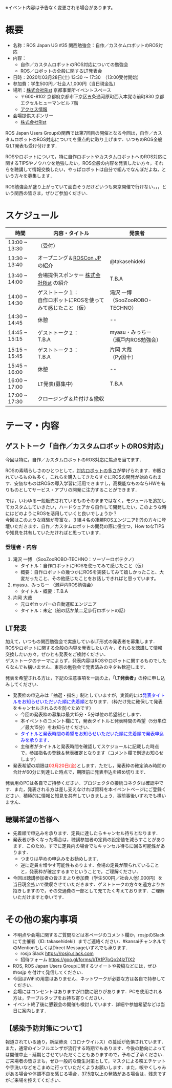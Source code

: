 ※イベント内容は予告なく変更される場合があります。

# 概要

- 名称：ROS Japan UG #35 関西勉強会：自作／カスタムロボットのROS対応
- 内容：
    - 自作／カスタムロボットのROS対応についての勉強会
    - ROS／ロボットの全般に関するLT発表会
- 日時：2020年03月28日(土) 13:30 〜 17:30　（13:00受付開始）
- 参加費：学生500円／社会人1,000円（当日現金払）
- 場所：[株式会社Rist](https://www.rist.co.jp/) 京都事業所イベントスペース
    - 〒600-8102 京都府京都市下京区五条通河原町西入本覚寺前町830 京都エクセルヒューマンビル 7階
    - [アクセス情報](https://goo.gl/maps/WTLNQQEx1ACqLXJF7)
- 会場提供スポンサー
    - [株式会社Rist](https://www.rist.co.jp/)

ROS Japan Users Groupの関西では第7回目の開催となる今回は，自作／カスタムロボットのROS対応についてを重点的に取り上げます．いつものROS全般なLT発表も受け付けます．

ROSやロボットについて，特に自作ロボットやカスタムロボットへのROS対応に関するTIPSやノウハウを勉強したい，ROS全般の内容を発表したい方々，それらを聴講して情報交換したい，やっぱロボットは自分で組んでなんぼだよね，という方々を募集します．

ROS勉強会が盛り上がっていて面白そうだけどいつも東京開催で行けない，，，という関西の皆さま，ぜひご参加ください．

# スケジュール

| 時間 | 内容・タイトル | 発表者 |
|------|------|------|
| 13:00 ~ 13:30 | （受付） | |
| 13:30 ~ 13:40 | オープニング＆[ROSCon JP](http://roscon.jp)の紹介 | @takasehideki |
| 13:40 ~ 14:00 | 会場提供スポンサー [株式会社Rist](https://www.rist.co.jp/) の紹介 | T.B.A |
| 14:00 ~ 14:30 | ゲストトーク１：<br>自作ロボットにROSを使ってみて感じたこと（仮） | 滝沢 一博<br>（SooZooROBO-TECHNO） |
| 14:30 ~ 14:45 | 休憩 | -- |
| 14:45 ~ 15:15 | ゲストトーク２：<br>T.B.A | myasu・みっちー<br>（瀬戸内ROS勉強会） |
| 15:15 ~ 15:45 | ゲストトーク３：<br>T.B.A | 片岡 大哉<br>（Py国十） |
| 15:45 ~ 16:00 | 休憩 | -- |
| 16:00 ~ 17:00 | LT発表(募集中) | T.B.A |
| 17:00 ~ 17:30 | クロージング＆片付け＆撤収 | |

# テーマ・内容


## ゲストトーク「自作／カスタムロボットのROS対応」

今回は特に，自作／カスタムロボットのROS対応に焦点を当てます．

ROSの素晴らしさのひとつとして，[対応ロボットの多さ](https://robots.ros.org/)が挙げられます．市販されているものも多く，これらを購入してきたらすぐにROSの開発が始められます．安価なものはROSの導入学習に活用できますし，高機能なものならHWを有りものとしてサービス・アプリの開発に注力することができます．

では，いわゆる一般販売されているものそのままではなく，モジュールを追加してカスタムしていきたい，ハードウェアから自作して開発したい，このような時にはどのようにROSを活用していくと良いでしょうか？  
今回はこのような経験が豊富な，３組４名の凄腕ROSエンジニア(!!?)の方々に登壇いただきます．自作／カスタムロボットの開発の際に役立つ，How toなTIPSや知見を共有していただければと思っています．

### 登壇者・内容

1. 滝沢 一博 （SooZooROBO-TECHNO：ソーゾーロボテクノ）
    - タイトル：自作ロボットにROSを使ってみて感じたこと（仮）
    - 概要：自作ロボットの幾つかにROSを実装してみて嬉しかったこと、大変だったこと、その他感じたことをお話しできればと思っています。
2. myasu、みっちー （瀬戸内ROS勉強会）
    - タイトル・概要：T.B.A
3. 片岡 大哉
    - 元ロボカッパーの自動運転エンジニア
    - タイトル：未定（船の話か某二足歩行ロボットの話）



## LT発表

加えて，いつもの関西勉強会で実施しているLT形式の発表者を募集します．  
ROSやロボットに関する全般の内容を発表したい方々，それらを聴講して情報交換したい方々，ぜひとも発表をご検討ください．  
ゲストトークのテーマによらず，発表内容はROSやロボットに関するものでしたらなんでも構いません．東京の勉強会で発表済みのネタも歓迎します．

発表を希望される方は，下記の注意事項を一読の上，<b>「LT発表者」</b>の枠に申し込みしてください．

- 発表枠の申込みは「抽選・指名」制としていますが，実質的には<font color="blue">発表タイトルをお知らせいただいた順に先着順</font>となります．（枠だけ先に確保して発表をキャンセルされるのを防ぐためです）
    - 今回の発表枠の募集は最大15分・5分単位の希望制とします．
    - 本イベントのコメント欄にて，発表タイトルと発表時間の希望（5分単位／最大15分）をお知らせください．
    - <font color="blue">タイトルと発表時間の希望をお知らせいただいた順に先着順で発表申込みを承ります．</font>
    - 主催者がタイトルと発表時間を確認してスケジュールに記載した時点で，参加指名の登録＆発表確定となります（コメント欄で別途お知らせします）
- 発表希望の期限は<font color="red">03月20日(金)</font>とします．ただし，発表枠の確定済み時間の合計が60分に到達した時点で，期限前に発表申込を締め切ります．

発表用のPCは各自でご持参ください．プロジェクタの接続コネクタは確認中です．また，発表される方は差し支えなければ資料を本イベントページにご登録ください．積極的に情報と知見を共有していきましょう．事前事後いずれでも構いません．

## 聴講希望の皆様へ

- 先着順で申込みを承ります．定員に達したらキャンセル待ちとなります．
- 発表者が多くなった場合は，聴講参加者の定員の設定値を減らすことがあります．このため，すでに定員内の場合でもキャンセル待ちに回る可能性があります．
    - つまりは早めの申込みをお勧めします．
    - 逆に定員を増やす可能性もあります．会場の定員が限られていることと，発表枠が確定するまでということで，ご理解ください．
- 今回は聴講参加者の皆さまより参加費（学生500円／社会人他1,000円）を当日現金払いで徴収させていただきます．ゲストトークの方々を遠方よりお招きしますので，その交通費の一部として充てたく考えております．ご理解いただけますと幸いです．


# その他の案内事項

- 不明点や会場に関するご質問などは本ページのコメント欄か，rosjpのSlackにて主催者（ID: takasehideki）までご連絡ください．#kansaiチャンネルでのMentionもしくはDirect Messageいずれでも承ります．
    - rosjp Slack https://rosjp.slack.com
    - 招待フォーム https://goo.gl/forms/bTA1P7oQo24lzTlX2
- ROS, ROS Japan Users Groupに関するツイートや投稿などには，ぜひ #rosjp を付けて発信してください．
- 今回はWiFiの用意はありません．ネットワークが必要な方は各自で持参してください．
- 会場にはコンセントはありますが口数に限りがあります．PCを使用される方は，テーブルタップをお持ち寄りください．
- イベント終了後に懇親会の開催も検討しています．詳細や参加希望などは当日に案内します．


## 【感染予防対策について】  
報道されている通り，新型肺炎（コロナウイルス）の蔓延が危惧されています．また，通常のインフルエンザが流行する時期でもあります．今後の動向によっては開催中止・延期とさせていただくこともありますので，予めご了承ください．  
ご来場者の皆さまも，ぜひ一般的な衛生対策として，マスクによる咳エチケットや手洗いなどをこまめに行っていただくようお願いします．また，咳やくしゃみがある場合や体調不良を感じる場合，37.5度以上の発熱がある場合は，残念ですがご来場を控えてください．
